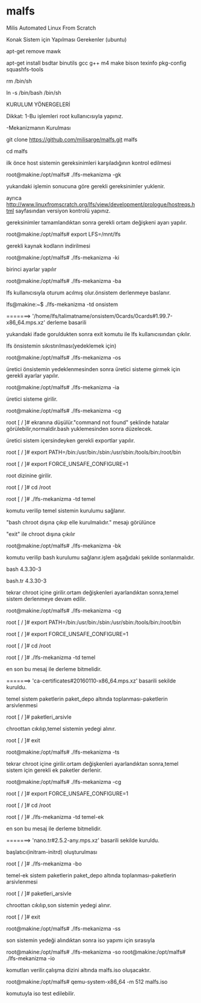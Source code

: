 # malfs
Milis Automated Linux From Scratch

 Konak Sistem için Yapılması Gerekenler (ubuntu)
 
 apt-get remove mawk
 
 apt-get install bsdtar binutils gcc g++ m4 make bison texinfo pkg-config squashfs-tools
 
 rm /bin/sh
 
 ln -s /bin/bash /bin/sh
 
 KURULUM YÖNERGELERİ

 Dikkat:
 1-Bu işlemleri root kullanıcısıyla yapınız.
 
 -Mekanizmanın Kurulması
 
 git clone https://github.com/milisarge/malfs.git malfs 
 
 cd malfs
 
 ilk önce host sistemin gereksinimleri karşıladığının kontrol edilmesi
 
 root@makine:/opt/malfs# ./lfs-mekanizma -gk
 
 yukarıdaki işlemin sonucuna göre gerekli gereksinimler yuklenir.
 
 ayrıca http://www.linuxfromscratch.org/lfs/view/development/prologue/hostreqs.html sayfasından versiyon kontrolü yapınız.

 gereksinimler tamamlandıktan sonra gerekli ortam değişkeni ayarı yapılır.

 root@makine:/opt/malfs# export LFS=/mnt/lfs

 gerekli kaynak kodların indirilmesi 
 
 root@makine:/opt/malfs# ./lfs-mekanizma -ki

 birinci ayarlar yapılır
 
 root@makine:/opt/malfs# ./lfs-mekanizma -ba

 lfs kullanıcısıyla oturum acılmış olur.önsistem derlenmeye baslanır.
 
 lfs@makine:~$ ./lfs-mekanizma -td onsistem

 =======>  '/home/lfs/talimatname/onsistem/0cards/0cards#1.99.7-x86_64.mps.xz' derleme basarili
 
 yukarıdaki ifade goruldukten sonra exit komutu ile lfs kullanıcısından çıkılır.

 lfs önsistemin sıkıstırılması(yedeklemek için)

 root@makine:/opt/malfs# ./lfs-mekanizma -os

 üretici önsistemin yedeklenmesinden sonra üretici sisteme girmek için gerekli ayarlar yapılır.

 root@makine:/opt/malfs# ./lfs-mekanizma -ia
 
 üretici sisteme girilir.

 root@makine:/opt/malfs# ./lfs-mekanizma -cg

 root [ / ]#   ekranına düşülür."command not found" şeklinde hatalar görülebilir,normaldir.bash yuklemesinden sonra düzelecek.

 üretici sistem içersindeyken gerekli exportlar yapılır.

 root [ / ]#  export PATH=/bin:/usr/bin:/sbin:/usr/sbin:/tools/bin:/root/bin
 
 root [ / ]#  export FORCE_UNSAFE_CONFIGURE=1 

 root dizinine girilir.
 
 root [ / ]#  cd /root

 root [ / ]#  ./lfs-mekanizma -td temel

 komutu verilip temel sistemin kurulumu sağlanır.

 "bash chroot dışına çıkıp elle kurulmalıdır."  mesajı görülünce
 
 "exit" ile chroot dışına çıkılır

 root@makine:/opt/malfs# ./lfs-mekanizma -bk

 komutu verilip bash kurulumu sağlanır.işlem aşağıdaki şekilde sonlanmalıdır.
 
 bash 4.3.30-3
 
 bash.tr 4.3.30-3

 tekrar chroot içine girilir.ortam değişkenleri ayarlandıktan sonra,temel sistem derlenmeye devam edilir.

 root@makine:/opt/malfs# ./lfs-mekanizma -cg
 
 root [ / ]#  export PATH=/bin:/usr/bin:/sbin:/usr/sbin:/tools/bin:/root/bin
 
 root [ / ]#  export FORCE_UNSAFE_CONFIGURE=1
 
 root [ / ]#  cd /root

 root [ / ]#  ./lfs-mekanizma -td temel
 
 en son bu mesaj ile derleme bitmelidir.
 
 =======>  'ca-certificates#20160110-x86_64.mps.xz' basarili sekilde kuruldu.

 temel sistem paketlerin paket_depo altında toplanması-paketlerin arsivlenmesi

 root [ / ]#  paketleri_arsivle

 chroottan cıkılıp,temel sistemin yedegi alınır.

 root [ / ]#  exit 
 
 root@makine:/opt/malfs# ./lfs-mekanizma -ts

 tekrar chroot içine girilir.ortam değişkenleri ayarlandıktan sonra,temel sistem için gerekli ek paketler derlenir.

 root@makine:/opt/malfs# ./lfs-mekanizma -cg
 
 root [ / ]#  export FORCE_UNSAFE_CONFIGURE=1
 
 root [ / ]#  cd /root

 root [ / ]#  ./lfs-mekanizma -td temel-ek
 
 en son bu mesaj ile derleme bitmelidir.
 
 =======>  'nano.tr#2.5.2-any.mps.xz' basarili sekilde kuruldu.
 
 başlatıcı(initram-initrd) oluşturulması
 
 root [ / ]#  ./lfs-mekanizma -bo

 temel-ek sistem paketlerin paket_depo altında toplanması-paketlerin arsivlenmesi

 root [ / ]#  paketleri_arsivle

 chroottan cıkılıp,son sistemin yedegi alınır.

 root [ / ]#  exit 
 
 root@makine:/opt/malfs# ./lfs-mekanizma -ss
 
 son sistemin yedeği alındıktan sonra iso yapımı için sırasıyla
 
 root@makine:/opt/malfs# ./lfs-mekanizma -so
 root@makine:/opt/malfs# ./lfs-mekanizma -io
 
 komutları verilir.çalışma dizini altında malfs.iso oluşacaktır.
 
 root@makine:/opt/malfs# qemu-system-x86_64 -m 512 malfs.iso
 
 komutuyla iso test edilebilir. 
 
 
 
